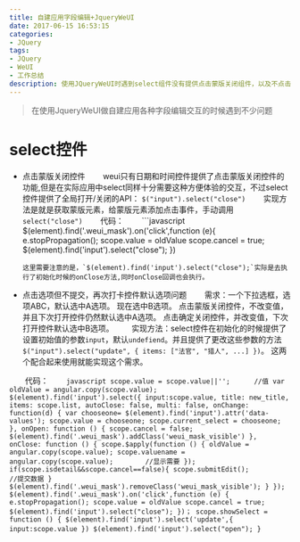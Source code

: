 ```yaml
---
title: 自建应用字段编辑+JqueryWeUI
date: 2017-06-15 16:53:15
categories:
- JQuery
tags:
- JQuery
- WeUI
- 工作总结
description: 使用JQueryWeUI时遇到select组件没有提供点击蒙版关闭组件，以及不点击确定关闭控件后再次打开控件默认值的问题
---
```

> 在使用JqueryWeUI做自建应用各种字段编辑交互的时候遇到不少问题

# select控件
+ 点击蒙版关闭控件
　　weui只有日期和时间控件提供了点击蒙版关闭控件的功能,但是在实际应用中select同样十分需要这种方便体验的交互，不过select控件提供了全局打开/关闭的API：
`$("input").select("close")`
　　实现方法是就是获取蒙版元素，给蒙版元素添加点击事件，手动调用`select("close")`
　　代码：
　　```javascript
	$(element).find('.weui_mask').on('click',function (e){
	    e.stopPropagation();
	    scope.value = oldValue
	    scope.cancel = true;
	    $(element).find('input').select("close");
    })
    ```
    这里需要注意的是，`$(element).find('input').select("close");`实际是去执行了初始化时候的onClose方法,同时onClose回调也会执行。
+ 点击选项但不提交，再次打卡控件默认选项问题
　　需求：一个下拉选框，选项ABC，默认选中A选项。
现在选中B选项。
点击蒙版关闭控件，不改变值，并且下次打开控件仍然默认选中A选项。
点击确定关闭控件，并改变值，下次打开控件默认选中B选项。
　　实现方法：select控件在初始化的时候提供了设置初始值的参数`input`，默认`undefiend`。并且提供了更改这些参数的方法`$("input").select("update", { items: ["法官", "猎人", ...] })`。
这两个配合起来使用就能实现这个需求。

　　代码：
　　```javascript
	scope.value = scope.value||'';		//值
    var oldValue = angular.copy(scope.value);
    $(element).find('input').select({
        input:scope.value,
        title: new_title,
        items: scope.list,
        autoClose: false,
        multi: false,
        onChange: function(d) {
            var chooseone= $(element).find('input').attr('data-values');
            scope.value = chooseone;
            scope.current_select = chooseone;
        },
        onOpen: function () {
            scope.cancel = false;
            $(element).find('.weui_mask').addClass('weui_mask_visible')
        },
        onClose: function () {
            scope.$apply(function () {
                oldValue = angular.copy(scope.value);
                scope.valuename = angular.copy(scope.value);		//显示需要
            });
            if(scope.isdetail&&scope.cancel==false){
                scope.submitEdit();			//提交数据
            }
            $(element).find('.weui_mask').removeClass('weui_mask_visible');
        }
    });
    $(element).find('.weui_mask').on('click',function (e) {
        e.stopPropagation();
        scope.value = oldValue
        scope.cancel = true;
        $(element).find('input').select("close");
    })；
    scope.showSelect = function () {
        $(element).find('input').select('update',{
            input:scope.value
        })
		$(element).find('input').select("open");
    }
　　```